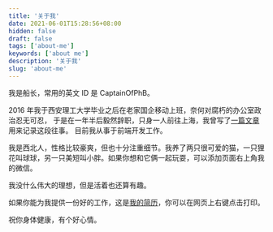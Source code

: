 ```yaml
---
title: '关于我'
date: 2021-06-01T15:28:56+08:00
hidden: false
draft: false
tags: ['about-me']
keywords: ['about me']
description: '关于我'
slug: 'about-me'
---
```


我是船长，常用的英文 ID 是 CaptainOfPhB。

2016 年我于西安理工大学毕业之后在老家国企移动上班，奈何对腐朽的办公室政治忍无可忍，
于是在一年半后毅然辞职，只身一人前往上海，我曾写了[一篇文章](https://zhuanlan.zhihu.com/p/36296156)用来记录这段往事。
目前我从事于前端开发工作。

我是西北人，性格比较豪爽，但也十分注重细节。我养了两只很可爱的猫，一只狸花叫球球，另一只美短叫小胖。如果你想和它俩一起玩耍，可以添加页面右上角我的微信。

我没什么伟大的理想，但是活着也还算有趣。

如果你能为我提供一份好的工作，这是[我的简历](https://daijiangtao.site/resume)，你可以在网页上右键点击打印。

祝你身体健康，有个好心情。
